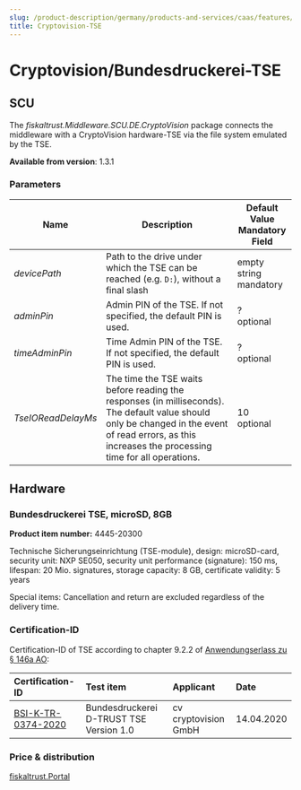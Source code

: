 ```yaml
---
slug: /product-description/germany/products-and-services/caas/features/basics/tse/cryptovision
title: Cryptovision-TSE
---
```


# Cryptovision/Bundesdruckerei-TSE

## SCU

The _fiskaltrust.Middleware.SCU.DE.CryptoVision_ package connects the middleware with a CryptoVision hardware-TSE via the file system emulated by the TSE.

**Available from version**: 1.3.1

### Parameters

| Name | Description | **Default Value**<br />**Mandatory Field** |
| ---- | ------------ |--------- |
| _devicePath_ | Path to the drive under which the TSE can be reached (e.g. ` D: `), without a final slash | empty string<br />mandatory |
| _adminPin_ | Admin PIN of the TSE. If not specified, the default PIN is used. | ?<br />optional |
| _timeAdminPin_ | Time Admin PIN of the TSE. If not specified, the default PIN is used. | ?<br />optional |
| _TseIOReadDelayMs_ | The time the TSE waits before reading the responses (in milliseconds). The default value should only be changed in the event of read errors, as this increases the processing time for all operations. | 10<br />optional |



## Hardware

### Bundesdruckerei TSE, microSD, 8GB

**Product item number:** 4445-20300

Technische Sicherungseinrichtung (TSE-module), design: microSD-card, security unit: NXP SE050, security unit performance (signature): 150 ms, lifespan: 20 Mio. signatures, storage capacity: 8 GB, certificate validity: 5 years


Special items: Cancellation and return are excluded regardless of the delivery time.


### Certification-ID

Certification-ID of TSE according to chapter 9.2.2 of [Anwendungserlass zu § 146a AO](https://docs.fiskaltrust.cloud/doc/productdescription-de-doc/product-service-description/media/2019-06-17-einfuehrung-paragraf-146a-AO-anwendungserlass-zu-paragraf-146a-AO.pdf):

| Certification-ID | Test item | Applicant | Date |
| :----------------------------------------------------------- | :----------------------------------------------------------- | :----------------------------------------------------------- | :----------------------------------------------------------- |
| [BSI-K-TR-0374-2020](https://www.bsi.bund.de/SharedDocs/Zertifikate_TR/Technische_Sicherheitseinrichtungen/BSI-K-TR-0374-2020.html) | Bundesdruckerei D-TRUST TSE Version 1.0                      | cv cryptovision GmbH                                         | 14.04.2020                                                   |

### Price & distribution

[fiskaltrust.Portal](https://portal.fiskaltrust.de)
